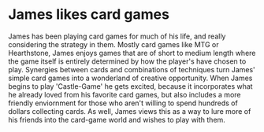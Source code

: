 # James likes card games
James has been playing card games for much of his life, and really considering the strategy in them.
Mostly card games like MTG or Hearthstone, James enjoys games that are of short to medium length where
the game itself is entirely determined by how the player's have chosen to play.  Synergies between cards
and combinations of techniques turn James' simple card games into a wonderland of creative opportunity.
When James begins to play 'Castle-Game' he gets excited, because it incorporates what he already loved
from his favorite card games, but also includes a more friendly enviornment for those who aren't willing
to spend hundreds of dollars collecting cards.  As well, James views this as a way to lure more of his
friends into the card-game world and wishes to play with them.